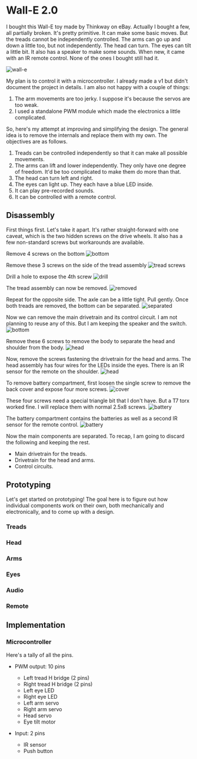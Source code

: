 # Wall-E 2.0

I bought this Wall-E toy made by Thinkway on eBay. Actually I bought a few, all partially  broken. It's pretty primitive. It can make some basic moves. But the treads cannot be independently controlled. The arms can go up and down a little too, but not independently. The head can turn. The eyes can tilt a little bit. It also has a speaker to make some sounds. When new, it came with an IR remote control. None of the ones I bought still had it.

![wall-e](IMG_0779.jpeg)

My plan is to control it with a microcontroller. I already made a v1 but didn't document the project in details. I am also not happy with a couple of things:

1. The arm movements are too jerky. I suppose it's because the servos are too weak.
1. I used a standalone PWM module which made the electronics a little complicated.

So, here's my attempt at improving and simplifying the design. The general idea is to remove the internals and replace them with my own. The objectives are as follows.

1. Treads can be controlled independently so that it can make all possible movements.
1. The arms can lift and lower independently. They only have one degree of freedom. It'd be too complicated to make them do more than that.
1. The head can turn left and right.
1. The eyes can light up. They each have a blue LED inside.
1. It can play pre-recorded sounds.
1. It can be controlled with a remote control.

## Disassembly

First things first. Let's take it apart. It's rather straight-forward with one caveat, which is the two hidden screws on the drive wheels. It also has a few non-standard screws but workarounds are available.

Remove 4 screws on the bottom
![bottom](IMG_0783.jpeg)

Remove these 3 screws on the side of the tread assembly
![tread screws](IMG_0784.jpeg)

Drill a hole to expose the 4th screw
![drill](IMG_0785.jpeg)

The tread assembly can now be removed.
![removed](IMG_0786.jpeg)

Repeat for the opposite side. The axle can be a little tight. Pull gently. Once both treads are removed, the bottom can be separated.
![separated](IMG_0788.jpeg)

Now we can remove the main drivetrain and its control circuit. I am not planning to reuse any of this. But I am keeping the speaker and the switch.
![bottom](IMG_0789.jpeg)

Remove these 6 screws to remove the body to separate the head and shoulder from the body.
![head](IMG_0790.jpeg)

Now, remove the screws fastening the drivetrain for the head and arms. The head assembly has four wires for the LEDs inside the eyes. There is an IR sensor for the remote on the shoulder.
![head](IMG_0792.jpeg)

To remove battery compartment, first loosen the single screw to remove the back cover and expose four more screws.
![cover](IMG_0782.jpeg)

These four screws need a special triangle bit that I don't have. But a T7 torx worked fine. I will replace them with normal 2.5x8 screws.
![battery](IMG_0781.jpeg)

The battery compartment contains the batteries as well as a second IR sensor for the remote control.
![battery](IMG_0791.jpeg)

Now the main components are separated. To recap, I am going to discard the following and keeping the rest.
* Main drivetrain for the treads.
* Drivetrain for the head and arms.
* Control circuits.


## Prototyping

Let's get started on prototyping! The goal here is to figure out how individual components work on their own, both mechanically and electronically, and to come up with a design.

### Treads

### Head

### Arms

### Eyes

### Audio

### Remote

## Implementation

### Microcontroller

Here's a tally of all the pins.

* PWM output: 10 pins
  - Left tread H bridge (2 pins)
  - Right tread H bridge (2 pins)
  - Left eye LED
  - Right eye LED
  - Left arm servo
  - Right arm servo
  - Head servo
  - Eye tilt motor

* Input: 2 pins
  - IR sensor
  - Push button

